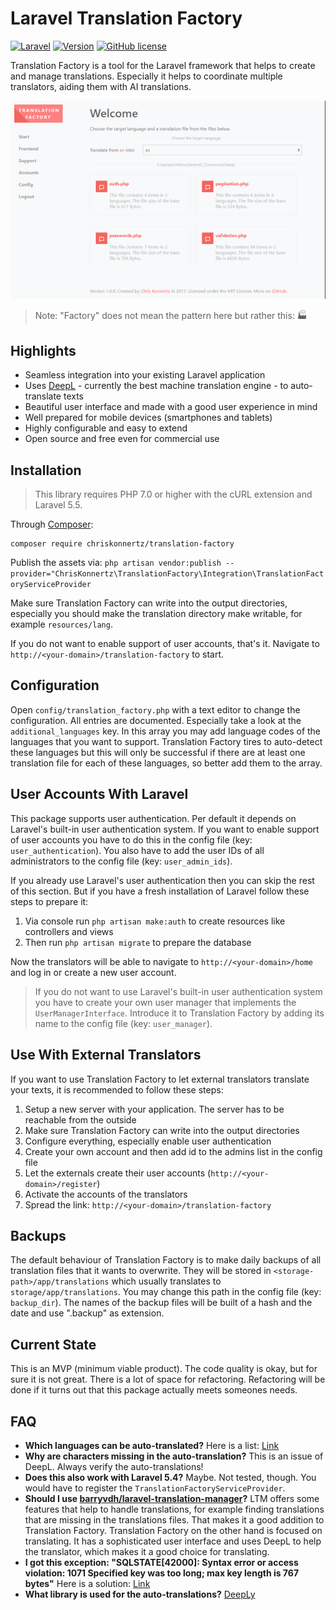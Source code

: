 # Laravel Translation Factory


[![Laravel](https://img.shields.io/badge/laravel-5.5-orange.svg)](https://laravel.com/)
[![Version](https://img.shields.io/packagist/v/chriskonnertz/translation-factory.svg)](https://packagist.org/packages/chriskonnertz/translation-factory)
[![GitHub license](https://img.shields.io/badge/license-MIT-blue.svg)](https://raw.githubusercontent.com/chriskonnertz/translation-factory/master/LICENSE)

Translation Factory is a tool for the Laravel framework that helps to create and manage translations.
Especially it helps to coordinate multiple translators, aiding them with AI translations.

[![Screenshot](dev/gifvid.gif)](dev/gifvid.gif)

> Note: "Factory" does not mean the pattern here but rather this: 🏭

## Highlights

* Seamless integration into your existing Laravel application
* Uses [DeepL](https://www.deepl.com/) - currently the best machine translation engine - to auto-translate texts
* Beautiful user interface and made with a good user experience in mind
* Well prepared for mobile devices (smartphones and tablets)
* Highly configurable and easy to extend
* Open source and free even for commercial use
 
## Installation

> This library requires PHP 7.0 or higher with the cURL extension and Laravel 5.5.

Through [Composer](https://getcomposer.org/):

```
composer require chriskonnertz/translation-factory
```
 
Publish the assets via: `php artisan vendor:publish --provider="ChrisKonnertz\TranslationFactory\Integration\TranslationFactoryServiceProvider`

Make sure Translation Factory can write into the output directories, especially you should make the
translation directory make writable, for example `resources/lang`.

If you do not want to enable support of user accounts, that's it. 
Navigate to `http://<your-domain>/translation-factory` to start. 

## Configuration

Open `config/translation_factory.php` with a text editor to change the configuration. All entries are documented.
Especially take a look at the `additional_languages` key. In this array you may add language codes of the languages 
that you want to support. Translation Factory tires to auto-detect these languages but this will only be successful if
there are at least one translation file for each of these languages, so better add them to the array.

## User Accounts With Laravel

This package supports user authentication. Per default it depends on Laravel's built-in user authentication system.
If you want to enable support of user accounts you have to do this in the config file (key: `user_authentication`).
You also have to add the user IDs of all administrators to the config file (key: `user_admin_ids`). 

If you already use Laravel's user authentication then you can skip the rest of this section. 
But if you have a fresh installation of Laravel follow these steps to prepare it:

1. Via console run `php artisan make:auth` to create resources like controllers and views
2. Then run `php artisan migrate` to prepare the database

Now the translators will be able to navigate to `http://<your-domain>/home` and log in or create a new user account.

> If you do not want to use Laravel's built-in user authentication system you have to create your own user manager 
that implements the `UserManagerInterface`. Introduce it to Translation Factory by adding its name to the config file
(key: `user_manager`).

## Use With External Translators

If you want to use Translation Factory to let external translators translate your texts, it is recommended to follow these steps:

1. Setup a new server with your application. The server has to be reachable from the outside
2. Make sure Translation Factory can write into the output directories
3. Configure everything, especially enable user authentication
4. Create your own account and then add id to the admins list in the config file
5. Let the externals create their user accounts (`http://<your-domain>/register`)
6. Activate the accounts of the translators
7. Spread the link: `http://<your-domain>/translation-factory`

## Backups

The default behaviour of Translation Factory is to make daily backups of all translation files
 that it wants to overwrite. They will be stored in `<storage-path>/app/translations` which usually
 translates to `storage/app/translations`. You may change this path in the config file (key: `backup_dir`). 
 The names of the backup files will be built of a hash and the date and use ".backup" as extension.

## Current State

This is an MVP (minimum viable product). The code quality is okay, but for sure it is not great. 
There is a lot of space for refactoring. Refactoring will be done if it turns out that this package actually meets 
someones needs. 

## FAQ

* **Which languages can be auto-translated?** Here is a list: [Link](https://github.com/chriskonnertz/DeepLy#supported-languages)
* **Why are characters missing in the auto-translation?** This is an issue of DeepL. Always verify the auto-translations!
* **Does this also work with Laravel 5.4?** Maybe. Not tested, though. You would have to register the `TranslationFactoryServiceProvider`.
* **Should I use [barryvdh/laravel-translation-manager](https://github.com/barryvdh/laravel-translation-manager)?**
LTM offers some features that help to handle translations, for example finding translations that are missing in the
translations files. That makes it a good addition to Translation Factory. Translation Factory on the other hand is
 focused on translating. It has a sophisticated user interface and uses DeepL to help the translator, which makes it a
 good choice for translating.
* **I got this exception: "SQLSTATE[42000]: Syntax error or access violation: 1071 Specified key was too long; max key length is 767 bytes"**
Here is a solution: [Link](https://laravel-news.com/laravel-5-4-key-too-long-error)
* **What library is used for the auto-translations?** [DeepLy](https://github.com/chriskonnertz/DeepLy)